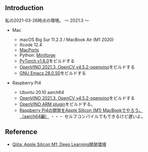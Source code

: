 ## Introduction

私の2021-03-26時点の環境。  〜 2021.3 〜

- Mac
    - macOS Big Sur 11.2.3 / MacBook Air (M1 2020)
    - Xcode 12.4
    - [MacPorts](https://www.macports.org/)
    - Python: [Miniforge](https://github.com/conda-forge/miniforge)
    - [PyTorch v1.8.0](https://qiita.com/kose3/items/420d9e92f37b8633e55b)をビルドする
    - [OpenVINO 2021.3, OpenCV v4.5.2-openvino](https://qiita.com/kose3/items/2863791559cad7a3932f)をビルドする
    - [GNU Emacs 28.0.50](https://qiita.com/kose3/items/d8c2b4c34063ed4fcc43)をビルドする


- Raspberry Pi4
    - Ubuntu 20.10 aarch64
    - [OpenVINO 2021.3, OpenCV v4.5.2-openvino](https://qiita.com/kose3/items/5b390ef2e6d75fdac9e1)をビルドする
    - [OpenVINO ARM plugin](https://qiita.com/kose3/items/9752f9e61d6944bcd42b)をビルドする。
    - [Raspberry Pi4の開発をApple Silicon (M1) MacBookでやろう。（aarch64編）](https://qiita.com/kose3/items/af9edc9c40c9ae8fc5c3) ・・・ セルフコンパイルでもできるけど遅いよ。

## Reference

- [Qiita: Apple Silicon M1: Deep Learning開発環境](https://qiita.com/kose3/items/64a8d4e1f31eb19dc50d)

 
